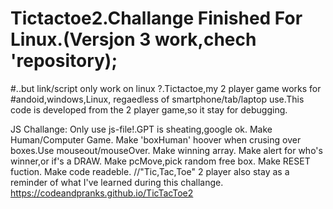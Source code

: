# Tictactoe2.Challange Finished For Linux.(Versjon 3 work,chech 'repository);
#..but link/script only work on linux ?.Tictactoe,my 2 player game works for #andoid,windows,Linux, regaedless of smartphone/tab/laptop use.This code is developed from the 2 player game,so it stay for debugging.

JS Challange: Only use js-file!.GPT is sheating,google ok. 
Make Human/Computer Game.
Make 'boxHuman' hoover when crusing over boxes.Use mouseout/mouseOver.
Make winning array.
Make alert for who's winner,or if's a DRAW.
Make pcMove,pick random free box.
Make RESET fuction.
Make code readeble.
//"Tic,Tac,Toe" 2 player also stay as a reminder of what I've learned during this challange.
https://codeandpranks.github.io/TicTacToe2
